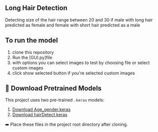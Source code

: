 ## Long Hair Detection
Detecting size of the hair range between 20 and 30 if male with long hair predicted as female and female with short hair predicted as  a male
## To run the model
1. clone this repository
2. Run the [GUI.py]file
3. with options you can select images to test by choosing file or select custom images
4. click show selected button if you're selected custom images
## 🔗 Download Pretrained Models

This project uses two pre-trained `.keras` models:

1. [Download Age_gender.keras](https://drive.google.com/file/d/13u4O6f7GOmxQ5PxBoKw2k-VeQNjyX28V/view?usp=sharing)
2. [Download hairDetect.keras](https://drive.google.com/file/d/1bZmWOMIjVubzJ0Ftmy3tcZ1tTb5YLl6m/view?usp=sharing)

➡️ Place these files in the project root directory after cloning.
